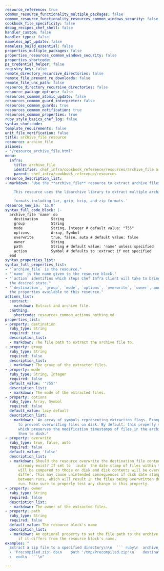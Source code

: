 ```yaml
---
resource_reference: true
common_resource_functionality_multiple_packages: false
common_resource_functionality_resources_common_windows_security: false
cookbook_file_specificity: false
debug_recipes_chef_shell: false
handler_custom: false
handler_types: false
nameless_apt_update: false
nameless_build_essential: false
properties_multiple_packages: false
properties_resources_common_windows_security: false
properties_shortcode: 
ps_credential_helper: false
registry_key: false
remote_directory_recursive_directories: false
remote_file_prevent_re_downloads: false
remote_file_unc_path: false
resource_directory_recursive_directories: false
resource_package_options: false
resources_common_atomic_update: false
resources_common_guard_interpreter: false
resources_common_guards: true
resources_common_notification: true
resources_common_properties: true
ruby_style_basics_chef_log: false
syntax_shortcode: 
template_requirements: false
unit_file_verification: false
title: archive_file resource
resource: archive_file
aliases:
- "/resource_archive_file.html"
menu:
  infra:
    title: archive_file
    identifier: chef_infra/cookbook_reference/resources/archive_file archive_file
    parent: chef_infra/cookbook_reference/resources
resource_description_list:
- markdown: 'Use the **archive_file** resource to extract archive files to disk.

    This resource uses the libarchive library to extract multiple archive

    formats including tar, gzip, bzip, and zip formats.'
resource_new_in: '15.0'
syntax_full_code_block: |-
  archive_file 'name' do
    destination      String
    group            String
    mode             String, Integer # default value: "755"
    options          Array, Symbol
    overwrite        true, false, auto # default value: false
    owner            String
    path             String # default value: 'name' unless specified
    action           Symbol # defaults to :extract if not specified
  end
syntax_properties_list: 
syntax_full_properties_list:
- "`archive_file` is the resource."
- "`name` is the name given to the resource block."
- "`action` identifies which steps Chef Infra Client will take to bring the node into
  the desired state."
- "`destination`, `group`, `mode`, `options`, `overwrite`, `owner`, and `path` are
  the properties available to this resource."
actions_list:
  :extract:
    markdown: Extract and archive file.
  :nothing:
    shortcode: resources_common_actions_nothing.md
properties_list:
- property: destination
  ruby_type: String
  required: true
  description_list:
  - markdown: The file path to extract the archive file to.
- property: group
  ruby_type: String
  required: false
  description_list:
  - markdown: The group of the extracted files.
- property: mode
  ruby_type: String, Integer
  required: false
  default_value: '"755"'
  description_list:
  - markdown: The mode of the extracted files.
- property: options
  ruby_type: Array, Symbol
  required: false
  default_value: lazy default
  description_list:
  - markdown: 'An array of symbols representing extraction flags. Example: `:no_overwrite`
      to prevent overwriting files on disk. By default, this properly sets `:time`
      which preserves the modification timestamps of files in the archive when writing
      them to disk.'
- property: overwrite
  ruby_type: true, false, auto
  required: false
  default_value: 'false'
  description_list:
  - markdown: Should the resource overwrite the destination file contents if they
      already exist? If set to `:auto` the date stamp of files within the archive
      will be compared to those on disk and disk contents will be overwritten if they
      differ. This may cause unintended consequences if disk date stamps are changed
      between runs, which will result in the files being overwritten during each client
      run. Make sure to properly test any change to this property.
- property: owner
  ruby_type: String
  required: false
  description_list:
  - markdown: The owner of the extracted files.
- property: path
  ruby_type: String
  required: false
  default_value: The resource block's name
  description_list:
  - markdown: An optional property to set the file path to the archive to extract
      if it differs from the resource block's name.
examples: "
  Extract a zip file to a specified directory\n\n  ``` ruby\n  archive_file\
  \ 'Precompiled.zip' do\n    path '/tmp/Precompiled.zip'\n    destination '/srv/files'\n\
  \  end\n  ```\n"

---
```

